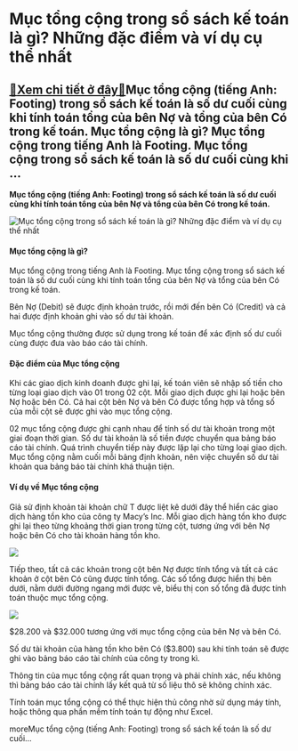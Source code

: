 Mục tổng cộng trong sổ sách kế toán là gì? Những đặc điểm và ví dụ cụ thể nhất
==============================================================================

[:gift:Xem chi tiết ở đây:gift:](https://hddtvn.com/muc-tong-cong-trong-so-sach-ke-toan-la-gi-nhung-dac-diem-va-vi-du-cu-the-nhat/)Mục tổng cộng (tiếng Anh: Footing) trong sổ sách kế toán là số dư cuối cùng khi tính toán tổng của bên Nợ và tổng của bên Có trong kế toán. Mục tổng cộng là gì? Mục tổng cộng trong tiếng Anh là Footing. Mục tổng cộng trong sổ sách kế toán là số dư cuối cùng khi …
-----------------------------------------------------------------------------------------------------------------------------------------------------------------------------------------------------------------------------------------------------------------------

**Mục tổng cộng (tiếng Anh: Footing) trong sổ sách kế toán là số dư cuối cùng khi tính toán tổng của bên Nợ và tổng của bên Có trong kế toán.**


![Mục tổng cộng trong sổ sách kế toán là gì? Những đặc điểm và ví dụ cụ thể nhất](https://hddtvn.com/wp-content/uploads/2021/01/OJ9L6J0.jpg)


#### Mục tổng cộng là gì?


Mục tổng cộng trong tiếng Anh là Footing. Mục tổng cộng trong sổ sách kế toán là số dư cuối cùng khi tính toán tổng của bên Nợ và tổng của bên Có trong kế toán.


Bên Nợ (Debit) sẽ được định khoản trước, rồi mới đến bên Có (Credit) và cả hai được định khoản ghi vào số dư tài khoản.


Mục tổng cộng thường được sử dụng trong kế toán để xác định số dư cuối cùng được đưa vào báo cáo tài chính.


#### Đặc điểm của Mục tổng cộng


Khi các giao dịch kinh doanh được ghi lại, kế toán viên sẽ nhập số tiền cho từng loại giao dịch vào 01 trong 02 cột. Mỗi giao dịch được ghi lại hoặc bên Nợ hoặc bên Có. Cả hai cột bên Nợ và bên Có được tổng hợp và tổng số của mỗi cột sẽ được ghi vào mục tổng cộng.


02 mục tổng cộng được ghi cạnh nhau để tính số dư tài khoản trong một giai đoạn thời gian. Số dư tài khoản là số tiền được chuyển qua bảng báo cáo tài chính. Quá trình chuyển tiếp này được lặp lại cho từng loại giao dịch. Mục tổng cộng nằm cuối mỗi bảng định khoản, nên việc chuyển số dư tài khoản qua bảng báo tài chính khá thuận tiện.


#### Ví dụ về Mục tổng cộng


Giả sử định khoản tài khoản chữ T được liệt kê dưới đây thể hiển các giao dịch hàng tồn kho của công ty Macy’s Inc. Mỗi giao dịch hàng tồn kho được ghi lại theo từng khoảng thời gian trong từng cột, tương ứng với bên Nợ hoặc bên Có cho tài khoản hàng tồn kho.


![](https://hddtvn.com/wp-content/uploads/2021/01/1-1.jpg)


Tiếp theo, tất cả các khoản trong cột bên Nợ được tính tổng và tất cả các khoản ở cột bên Có cũng được tính tổng. Các số tổng được hiển thị bên dưới, nằm dưới đường ngang mới được vẽ, biểu thị con số tổng đã được tính toán thuộc mục tổng cộng.


![](https://hddtvn.com/wp-content/uploads/2021/01/2-1-e1589943326784.jpg)


$28.200 và $32.000 tương ứng với mục tổng cộng của bên Nợ và bên Có.


Số dư tài khoản của hàng tồn kho bên Có ($3.800) sau khi tính toán sẽ được ghi vào bảng báo cáo tài chính của công ty trong kì.


Thông tin của mục tổng cộng rất quan trọng và phải chính xác, nếu không thì bảng báo cáo tài chính lấy kết quả từ số liệu thô sẽ không chính xác.


Tính toán mục tổng cộng có thể thực hiện thủ công nhờ sử dụng máy tính, hoặc thông qua phần mềm tính toán tự động như Excel.


moreMục tổng cộng (tiếng Anh: Footing) trong sổ sách kế toán là số dư cuối…

